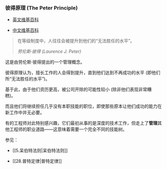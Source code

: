 ### 彼得原理 (The Peter Principle)

-   [英文维基百科](https://en.wikipedia.org/wiki/Peter_principle)
    
-   [中文维基百科](https://zh.wikipedia.org/wiki/%E5%BD%BC%E5%BE%97%E5%8E%9F%E7%90%86)
    

> 在等级制度中，人往往会被提升到他们的“无法胜任的水平”。
> 
> _劳伦斯·彼得 (Laurence J. Peter)_

这是由劳伦斯·彼得提出的一个管理概念。

彼得原理认为，擅长工作的人会得到提升，直到他们达到不再成功的水平 (即他们所“无法胜任的水平”)。

基于此，由于他们资历更高，被公司开除的可能性较小 (除非他们表现非常糟糕)。

而且他们将继续担任几乎没有本职技能的职位，即使那些原本让他们成功的能力在新工作中并无必要。

有的工程师对此特别感兴趣，它们最初从事的是深度的技术工作，但走上了**管理**其他工程师的职业道路——这意味着需要一个完全不同的技能树。

参见：

-   [[5.呆伯特法则|呆伯特法则]]
    
-   [[28.普特定律|普特定律]]